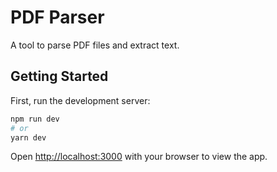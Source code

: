 # PDF Parser

A tool to parse PDF files and extract text.

## Getting Started

First, run the development server:

```bash
npm run dev
# or
yarn dev
```

Open [http://localhost:3000](http://localhost:3000) with your browser to view the app.
